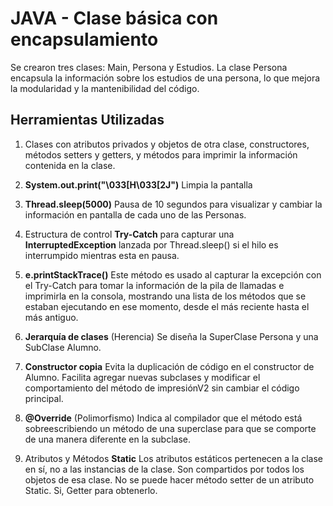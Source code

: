 # JAVA - Clase básica con encapsulamiento
Se crearon tres clases: Main, Persona y Estudios. La clase Persona encapsula la información sobre los estudios de una persona, lo que mejora la modularidad y la mantenibilidad del código.

## Herramientas Utilizadas
1. Clases con atributos privados y objetos de otra clase, constructores, métodos setters y getters, y métodos para imprimir la información contenida en la clase.

2. **System.out.print("\033[H\033[2J")** Limpia la pantalla

3. **Thread.sleep(5000)** Pausa de 10 segundos para visualizar y cambiar la información en pantalla de cada uno de las Personas.

4. Estructura de control **Try-Catch** para capturar una **InterruptedException** lanzada por Thread.sleep() si el hilo es interrumpido mientras esta en pausa.

6. **e.printStackTrace()** Este método es usado al capturar la excepción con el Try-Catch para tomar la información de la pila de llamadas e imprimirla en la consola, mostrando una lista de los métodos que se estaban ejecutando en ese momento, desde el más reciente hasta el más antiguo.

7. **Jerarquía de clases** (Herencia) Se diseña la SuperClase Persona y una SubClase Alumno.

8. **Constructor copia** Evita la duplicación de código en el constructor de Alumno. Facilita agregar nuevas subclases y modificar el comportamiento del método de impresiónV2 sin cambiar el código principal.

9. **@Override** (Polimorfismo) Indica al compilador que el método está sobreescribiendo un método de una superclase para que se comporte de una manera diferente en la subclase.

10. Atributos y Métodos **Static** Los atributos estáticos pertenecen a la clase en sí, no a las instancias de la clase. Son compartidos por todos los objetos de esa clase. No se puede hacer método setter de un atributo Static. Si, Getter para obtenerlo.